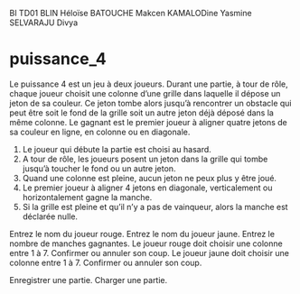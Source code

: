 BI TD01 
BLIN Héloïse
BATOUCHE Makcen
KAMALODine Yasmine
SELVARAJU Divya


# puissance_4

Le puissance 4 est un jeu à deux joueurs. Durant une partie, à tour de rôle, chaque joueur choisit une colonne d’une grille dans laquelle il dépose un jeton de sa couleur. Ce jeton tombe alors jusqu’à rencontrer un obstacle qui peut être soit le fond de la grille soit un autre jeton déjà déposé dans la même colonne. Le gagnant est le premier joueur à aligner quatre jetons de sa couleur en ligne, en colonne ou en diagonale. 

1. Le joueur qui débute la partie est choisi au hasard.
2. A tour de rôle, les joueurs posent un jeton dans la grille qui tombe jusqu’à toucher le fond ou un autre jeton.
3. Quand une colonne est pleine, aucun jeton ne peux plus y être joué.
4. Le premier joueur à aligner 4 jetons en diagonale, verticalement ou horizontalement gagne la manche.
5. Si la grille est pleine et qu’il n’y a pas de vainqueur, alors la manche est
déclarée nulle.




Entrez le nom du joueur rouge.
Entrez le nom du joueur jaune.
Entrez le nombre de manches gagnantes.
Le joueur rouge doit choisir une colonne entre 1 à 7.
Confirmer ou annuler son coup.
Le joueur jaune doit choisir une colonne entre 1 à 7.
Confirmer ou annuler son coup.



Enregistrer une partie.
Charger une partie.
